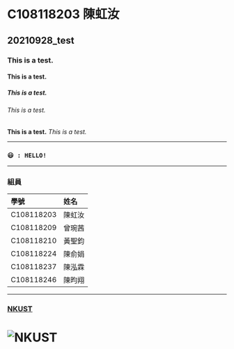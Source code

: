 # C108118203 陳虹汝
## 20210928_test
### This is a test.
#### This is a test.
##### This is a test.
###### This is a test.
**This is a test.**
*This is a test.*
***
### `😃 : HELLO!`
***
### 組員
|學號|姓名|
|:---|:---|
|C108118203|陳虹汝|
|C108118209|曾琬茜|
|C108118210|黃聖鈞|
|C108118224|陳俞娟|
|C108118237|陳泓霖|
|C108118246|陳昀翔|
***
### [NKUST](https://www.nkust.edu.tw)
# ![NKUST](https://www.nkust.edu.tw/var/file/0/1000/img/513/182513897.png "NKUST")
